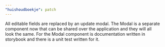 ```yaml
---
"huishoudboekje": patch
---
```


All editable fields are replaced by an update modal. The Modal is a separate component now that can be shared over the application and they will all look the same. For the Modal component is documentation written in storybook and there is a unit test written for it.
